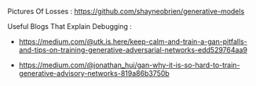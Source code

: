 Pictures Of Losses : https://github.com/shayneobrien/generative-models

Useful Blogs That Explain Debugging : 

- https://medium.com/@utk.is.here/keep-calm-and-train-a-gan-pitfalls-and-tips-on-training-generative-adversarial-networks-edd529764aa9

- https://medium.com/@jonathan_hui/gan-why-it-is-so-hard-to-train-generative-advisory-networks-819a86b3750b
